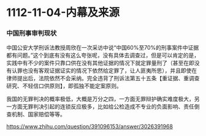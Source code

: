 # 1112-11-04-内幕及来源

### 中国刑事审判现状

中国公安大学刑诉法教授周欣在一次采访中说“中国60%至70%的刑事案件中证据都有问题。”这个到底有没有这么夸张呢，没有具体去调查过，但是可以肯定的是，实践中有不少的案件只靠口供在没有其他证据的情况下就定罪量刑了（甚至在即没有认罪也没有客观证据证实的情况下依然给定罪了，让人匪夷所思），并且即使在律师提出后，法院依然不会采纳。完全违背了刑诉法第五十五条【重证据、重调查研究、不轻信口供原则】，即孤独不能定案原则。

我国的无罪判决的概率极低，大概是万分之四，一方面无罪辩护确实难度极大，另一方面无罪判决引起的连锁反应极多，比如给公检造成不专业的负面影响、责任倒查机制、国家赔偿等等。

<https://www.zhihu.com/question/391096153/answer/3026391968>

###
